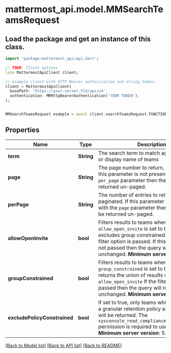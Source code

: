 # mattermost_api.model.MMSearchTeamsRequest

## Load the package and get an instance of this class.
```dart
import 'package:mattermost_api/api.dart';

// TODO: Client options
late MattermostApiClient client;

// example client with HTTP Bearer authorization and string token:
client = MattermostApiClient(
  basePath: 'https://your-server.tld/api/v4',
  authentication: MMHttpBearerAuthentication('YOUR TOKEN'),
);


MMSearchTeamsRequest example = await client.searchTeamsRequest.FUNCTION_THAT_RETURNS_THIS_CLASS();

```

## Properties
Name | Type | Description | Notes
------------ | ------------- | ------------- | -------------
**term** | **String** | The search term to match against the name or display name of teams | [optional] 
**page** | **String** | The page number to return, if paginated. If this parameter is not present with the `per_page` parameter then the results will be returned un-paged. | [optional] 
**perPage** | **String** | The number of entries to return per page, if paginated. If this parameter is not present with the `page` parameter then the results will be returned un-paged. | [optional] 
**allowOpenInvite** | **bool** | Filters results to teams where `allow_open_invite` is set to true or false, excludes group constrained channels if this filter option is passed. If this filter option is not passed then the query will remain unchanged. __Minimum server version__: 5.28  | [optional] 
**groupConstrained** | **bool** | Filters results to teams where `group_constrained` is set to true or false, returns the union of results when used with `allow_open_invite` If the filter option is not passed then the query will remain unchanged. __Minimum server version__: 5.28  | [optional] 
**excludePolicyConstrained** | **bool** | If set to true, only teams which do not have a granular retention policy assigned to them will be returned. The `sysconsole_read_compliance_data_retention` permission is required to use this parameter. __Minimum server version__: 5.35  | [optional] [default to false]

[[Back to Model list]](../GENERATED_README.md#documentation-for-models) [[Back to API list]](../GENERATED_README.md#documentation-for-api-endpoints) [[Back to README]](../GENERATED_README.md)


